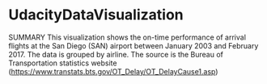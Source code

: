 # UdacityDataVisualization

SUMMARY
This visualization shows the on-time performance of arrival flights at the San Diego (SAN) airport between January 2003 and February 2017.
The data is grouped by airline. The source is the Bureau of Transportation statistics website (https://www.transtats.bts.gov/OT_Delay/OT_DelayCause1.asp)
